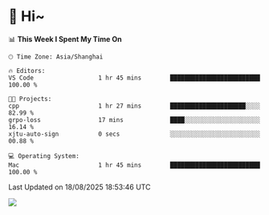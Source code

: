 # 👋 Hi~

<!--START_SECTION:waka-->
📊 **This Week I Spent My Time On** 

```text
🕑︎ Time Zone: Asia/Shanghai

🔥 Editors: 
VS Code                  1 hr 45 mins        █████████████████████████   100.00 % 

🐱‍💻 Projects: 
cpp                      1 hr 27 mins        █████████████████████░░░░   82.99 % 
grpo-loss                17 mins             ████░░░░░░░░░░░░░░░░░░░░░   16.14 % 
xjtu-auto-sign           0 secs              ░░░░░░░░░░░░░░░░░░░░░░░░░   00.88 % 

💻 Operating System: 
Mac                      1 hr 45 mins        █████████████████████████   100.00 % 
```


 Last Updated on 18/08/2025 18:53:46 UTC
<!--END_SECTION:waka-->

![](https://komarev.com/ghpvc/?username=lvdongyi&label=Profile%20views&color=0e75b6&style=flat)
<!---
lvdongyi/lvdongyi is a ✨ special ✨ repository because its `README.md` (this file) appears on your GitHub profile.
You can click the Preview link to take a look at your changes.
--->
